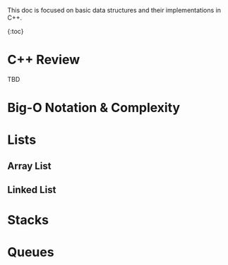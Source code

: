 This doc is focused on basic data structures and their implementations in C++.

{:toc}

# C++ Review

TBD

# Big-O Notation & Complexity

# Lists

## Array List

## Linked List

# Stacks

# Queues
